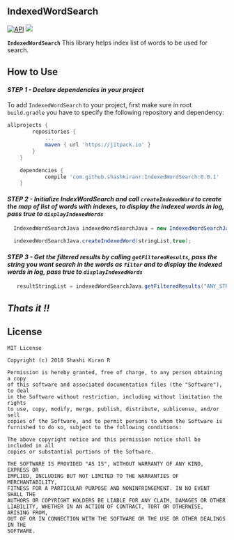 




## **IndexedWordSearch**

[![API](https://img.shields.io/badge/API-1%2B-brightgreen.svg?style=flat)](https://android-arsenal.com/api?level=1)
[![](https://jitpack.io/v/shashkiranr/IndexedWordSearch.svg)](https://jitpack.io/#shashkiranr/IndexedWordSearch)

**`IndexedWordSearch`** This library helps index list of words to be used for search.


## **How to Use**

#### *STEP 1 - Declare dependencies in your project*

To add `IndexedWordSearch` to your project, first make sure in root `build.gradle` you have to specify the following repository and dependency:
```groovy
allprojects {
		repositories {
			...
			maven { url 'https://jitpack.io' }
		}
	}
```

```groovy
	dependencies {
	        compile 'com.github.shashkiranr:IndexedWordSearch:0.0.1'
	}

```

#### *STEP 2 - Initialize IndexWordSearch and call `createIndexedWord` to create the map of list of words with indexes, to display the indexed words in log, pass true to `displayIndexedWords`*

```groovy
  IndexedWordSearchJava indexedWordSearchJava = new IndexedWordSearchJava();
```

```groovy
  indexedWordSearchJava.createIndexedWord(stringList,true);
```

#### *STEP 3 - Get the filtered results by calling `getFilteredResults`, pass the string you want search in the words as `filter` and to display the indexed words in log, pass true to `displayIndexedWords`*

```groovy
   resultStringList = indexedWordSearchJava.getFilteredResults("ANY_STRING_CHARECTER",true);
```

## ***Thats it !!***

## **License**

    MIT License

    Copyright (c) 2018 Shashi Kiran R

    Permission is hereby granted, free of charge, to any person obtaining a copy
    of this software and associated documentation files (the "Software"), to deal
    in the Software without restriction, including without limitation the rights
    to use, copy, modify, merge, publish, distribute, sublicense, and/or sell
    copies of the Software, and to permit persons to whom the Software is
    furnished to do so, subject to the following conditions:

    The above copyright notice and this permission notice shall be included in all
    copies or substantial portions of the Software.

    THE SOFTWARE IS PROVIDED "AS IS", WITHOUT WARRANTY OF ANY KIND, EXPRESS OR
    IMPLIED, INCLUDING BUT NOT LIMITED TO THE WARRANTIES OF MERCHANTABILITY,
    FITNESS FOR A PARTICULAR PURPOSE AND NONINFRINGEMENT. IN NO EVENT SHALL THE
    AUTHORS OR COPYRIGHT HOLDERS BE LIABLE FOR ANY CLAIM, DAMAGES OR OTHER
    LIABILITY, WHETHER IN AN ACTION OF CONTRACT, TORT OR OTHERWISE, ARISING FROM,
    OUT OF OR IN CONNECTION WITH THE SOFTWARE OR THE USE OR OTHER DEALINGS IN THE
    SOFTWARE.

